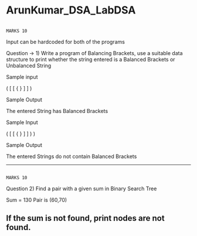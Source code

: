 # ArunKumar_DSA_LabDSA
                                                                                                                                       MARKS 10

Input can be hardcoded for both of the programs

Question → 1)  Write a program of Balancing Brackets, use a suitable data structure to print whether the string entered is a Balanced Brackets or Unbalanced String

Sample input

( [ [ { } ] ] )

Sample Output

The entered String has Balanced Brackets

Sample Input

( [ [ { } ] ] ) )

Sample Output

The entered Strings do not contain Balanced Brackets

-------------------------------------------------------------------------------------------------------------------------------

                                                                                                                                  MARKS 10
Question 2) Find a pair with a given sum in Binary Search Tree
 
Sum = 130
Pair is (60,70)


If the sum is not found, print nodes are not found.
-------------------------------------------------------------------------------------------------------------------------------

